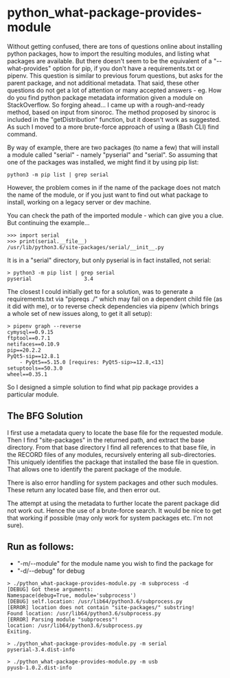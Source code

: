 # python_what-package-provides-module

Without getting confused, there are tons of questions online about installing python packages, how to import the resulting modules, and listing what packages are available. But there doesn't seem to be the equivalent of a "--what-provides" option for pip, if you don't have a requirements.txt or pipenv. This question is similar to previous forum questions, but asks for the parent package, and not additional metadata. That said, these other questions do not get a lot of attention or many accepted answers - eg. How do you find python package metadata information given a module on StackOverflow. So forging ahead... I came up with a rough-and-ready method, based on input from sinoroc. The method proposed by sinoroc is included in the "getDistribution" function, but it doesn't work as suggested. As such I moved to a more brute-force approach of using a (Bash CLI) find command.

By way of example, there are two packages (to name a few) that will install a module called "serial" - namely "pyserial" and "serial". So assuming that one of the packages was installed, we might find it by using pip list:

`python3 -m pip list | grep serial`

However, the problem comes in if the name of the package does not match the name of the module, or if you just want to find out what package to install, working on a legacy server or dev machine.

You can check the path of the imported module - which can give you a clue. But continuing the example...
```
>>> import serial
>>> print(serial.__file__)
/usr/lib/python3.6/site-packages/serial/__init__.py
```
It is in a "serial" directory, but only pyserial is in fact installed, not serial:
```
> python3 -m pip list | grep serial
pyserial                 3.4
```
The closest I could initially get to for a solution, was to generate a requirements.txt via "pipreqs ./" which may fail on a dependent child file (as it did with me), or to reverse check dependencies via pipenv (which brings a whole set of new issues along, to get it all setup):
```
> pipenv graph --reverse
cymysql==0.9.15
ftptool==0.7.1
netifaces==0.10.9
pip==20.2.2
PyQt5-sip==12.8.1
    - PyQt5==5.15.0 [requires: PyQt5-sip>=12.8,<13]
setuptools==50.3.0
wheel==0.35.1
```
So I designed a simple solution to find what pip package provides a particular module.

## The BFG Solution

I first use a metadata query to locate the base file for the requested module. Then I find "site-packages" in the returned path, and extract the base directory. From that base directory I find all references to that base file, in the RECORD files of any modules, recursively entering all sub-directories. This uniquely identifies the package that installed the base file in question. That allows one to identify the parent package of the module.

There is also error handling for system packages and other such modules. These return any located base file, and then error out.

The attempt at using the metadata to further locate the parent package did not work out. Hence the use of a brute-force search. It would be nice to get that working if possible (may only work for system packages etc. I'm not sure).

## Run as follows:

- "-m/--module" for the module name you wish to find the package for
- "-d/--debug" for debug

```
> ./python_what-package-provides-module.py -m subprocess -d
[DEBUG] Got these arguments:
Namespace(debug=True, module='subprocess')
[DEBUG] self.location: /usr/lib64/python3.6/subprocess.py
[ERROR] location does not contain "site-packages/" substring!
Found location: /usr/lib64/python3.6/subprocess.py
[ERROR] Parsing module "subprocess"!
location: /usr/lib64/python3.6/subprocess.py
Exiting.

> ./python_what-package-provides-module.py -m serial
pyserial-3.4.dist-info

> ./python_what-package-provides-module.py -m usb
pyusb-1.0.2.dist-info
```
